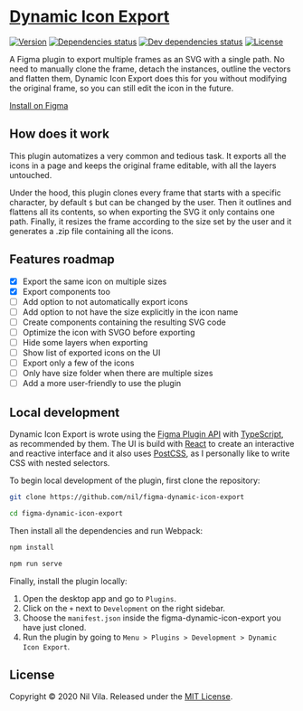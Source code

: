 # [Dynamic Icon Export](https://www.figma.com/community/plugin/833685193586385445)

[![Version](https://img.shields.io/github/package-json/v/nil/figma-dynamic-icon-export)](https://github.com/nil/figma-dynamic-icon-export)
[![Dependencies status](https://img.shields.io/david/nil/figma-dynamic-icon-export)](https://david-dm.org/nil/figma-dynamic-icon-export)
[![Dev dependencies status](https://img.shields.io/david/dev/nil/figma-dynamic-icon-export)](https://david-dm.org/nil/figma-dynamic-icon-export?type=dev)
[![License](https://img.shields.io/github/license/nil/figma-dynamic-icon-export)](http://https://github.com/nil/figma-dynamic-icon-export/blob/master/LICENSE)

A Figma plugin to export multiple frames as an SVG with a single path. No need to manually clone the frame, detach the instances, outline the vectors and flatten them, Dynamic Icon Export does this for you without modifying the original frame, so you can still edit the icon in the future.

[Install on Figma](https://www.figma.com/community/plugin/833685193586385445)

## How does it work

This plugin automatizes a very common and tedious task. It exports all the icons in a page and keeps the original frame editable, with all the layers untouched.

Under the hood, this plugin clones every frame that starts with a specific character, by default `$` but can be changed by the user. Then it outlines and flattens all its contents, so when exporting the SVG it only contains one path. Finally, it resizes the frame according to the size set by the user and it generates a .zip file containing all the icons.

## Features roadmap

- [x] Export the same icon on multiple sizes
- [x] Export components too
- [ ] Add option to not automatically export icons
- [ ] Add option to not have the size explicitly in the icon name
- [ ] Create components containing the resulting SVG code
- [ ] Optimize the icon with SVGO before exporting
- [ ] Hide some layers when exporting
- [ ] Show list of exported icons on the UI
- [ ] Export only a few of the icons
- [ ] Only have size folder when there are multiple sizes
- [ ] Add a more user-friendly to use the plugin

## Local development

Dynamic Icon Export is wrote using the [Figma Plugin API](https://www.figma.com/plugin-docs/intro/) with [TypeScript](https://www.figma.com/plugin-docs/typescript/), as recommended by them. The UI is build with [React](https://reactjs.org/) to create an interactive and reactive interface and it also uses [PostCSS](https://postcss.org/), as I personally like to write CSS with nested selectors.

To begin local development of the plugin, first clone the repository:

```sh
git clone https://github.com/nil/figma-dynamic-icon-export

cd figma-dynamic-icon-export
```

Then install all the dependencies and run Webpack:

```sh
npm install

npm run serve
```

Finally, install the plugin locally:

1. Open the desktop app and go to `Plugins`.
2. Click on the `+` next to `Development` on the right sidebar.
3. Choose the `manifest.json` inside the figma-dynamic-icon-export you have just cloned.
4. Run the plugin by going to `Menu > Plugins > Development > Dynamic Icon Export`.

## License

Copyright © 2020 Nil Vila. Released under the [MIT License](http://https://github.com/nil/figma-dynamic-icon-export/blob/master/LICENSE).
